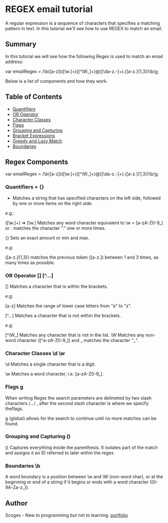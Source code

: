 # REGEX email tutorial

A regular expression is a sequence of characters that specifies a matching pattern in text. In this tutorial we'll see how to use REGEX to match an email.


## Summary
In this tutorial we will see how the following Regex is used to match an email address:

var emailRegex = /\b([a-z])([\w\.]+)([^\W_]+)@([\da-z\.-]+)\.([a-z\.]{1,3})\b/g;

Below is a list of components and how they work.

## Table of Contents


- [Quantifiers](#quantifiers)
- [OR Operator](#or-operator)
- [Character Classes](#character-classes)
- [Flags](#flags)
- [Grouping and Capturing](#grouping-and-capturing)
- [Bracket Expressions](#bracket-expressions)
- [Greedy and Lazy Match](#greedy-and-lazy-match)
- [Boundaries](#boundaries)


## Regex Components

var emailRegex = /\b([a-z])([\w\.]+)([^\W_]+)@([\da-z\.-]+)\.([a-z\.]{1,3})\b/g;


### Quantifiers + {}

+ Matches a string that has specified characters on the left side, followed by one or more items on the right side.

e.g.:

([\w\.]+) => [\w\.] Matches any word character equivalent to \w = [a-zA-Z0-9_] or \. matches the character "." one or more times.



{} Sets an exact amount or min and max.

e.g:

([a-z\.]{1,3}) matches the previous token ([a-z\.]) between 1 and 3 times, as many times as possible.


### OR Operator [] [^...]

[] Matches a character that is within the brackets.

e.g:

[a-z] Matches the range of lower case letters from "a" to "z".



[^...] Matches a character that is not within the brackets.

e.g:

[^\W_] Matches any character that is not in the list. \W Matches any non-word character ([^a-zA-Z0-9_]) and _ matches the character "_".


### Character Classes \d \w

\d Matches a single character that is a digit.

\w Matches a word character, i.e. [a-zA-Z0-9_].


### Flags g

When writing Regex the search parameters are delimeted by two slash characters /.../ , after the second slash character is where we specify theflags.

g (global) allows for the search to continue until no more matches can be found.



### Grouping and Capturing  ()

() Captures everything inside the parenthesis. It isolates part of the match and assigns it an ID referred to later within the regex.


### Boundaries \b
A word boundary is a position between \w and \W (non-word char), or at the beginning or end of a string if it begins or ends with a word character ([0-9A-Za-z_]).

## Author

Scoges - New to programming but not to learning. <a href= "https://scoges.github.io/Portfolio/">portfolio</a>
